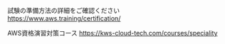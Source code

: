 試験の準備方法の詳細をご確認ください
https://www.aws.training/certification/

AWS資格演習対策コース
https://kws-cloud-tech.com/courses/speciality
